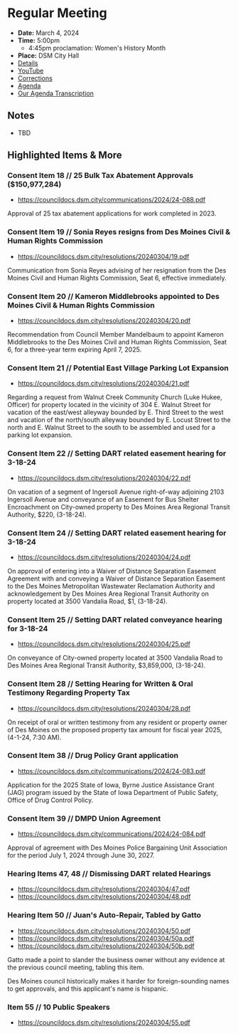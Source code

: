 # Regular Meeting

- **Date:** March 4, 2024
- **Time:** 5:00pm
    - 4:45pm proclamation: Women's History Month
- **Place:** DSM City Hall
- [Details](https://www.dsm.city/citycouncil_detail_T60_R2784.php)
- [YouTube](https://youtube.com/live/2cUqdLWq4Hk)
- [Corrections](https://councildocs.dsm.city/corrections/20240304%20CAP.pdf)
- [Agenda](https://councildocs.dsm.city/agendas/ag20240304.pdf)
- [Our Agenda Transcription](#/view/agenda~2024~transcription~03-04_RM)

## Notes

- TBD

## Highlighted Items & More

### Consent Item 18 // 25 Bulk Tax Abatement Approvals ($150,977,284)

- https://councildocs.dsm.city/communications/2024/24-088.pdf

Approval of 25 tax abatement applications for work completed in 2023.

### Consent Item 19 // Sonia Reyes resigns from Des Moines Civil & Human Rights Commission

- https://councildocs.dsm.city/resolutions/20240304/19.pdf

Communication from Sonia Reyes advising of her resignation from the Des Moines Civil and Human Rights Commission, Seat 6, effective immediately. 

### Consent Item 20 // Kameron Middlebrooks appointed to Des Moines Civil & Human Rights Commission

- https://councildocs.dsm.city/resolutions/20240304/20.pdf

Recommendation from Council Member Mandelbaum to appoint Kameron Middlebrooks to the Des Moines Civil and Human Rights Commission, Seat 6, for a three-year term expiring April 7, 2025. 

### Consent Item 21 // Potential East Village Parking Lot Expansion

- https://councildocs.dsm.city/resolutions/20240304/21.pdf

Regarding a request from Walnut Creek Community Church (Luke Hukee, Officer) for property located in the vicinity of 304 E. Walnut Street for vacation of the east/west alleyway bounded by E. Third Street to the west and vacation of the north/south alleyway bounded by E. Locust Street to the north and E. Walnut Street to the south to be assembled and used for a parking lot expansion. 

### Consent Item 22 // Setting DART related easement hearing for 3-18-24

- https://councildocs.dsm.city/resolutions/20240304/22.pdf

On vacation of a segment of Ingersoll Avenue right-of-way adjoining 2103 Ingersoll Avenue and conveyance of an Easement for Bus Shelter Encroachment on City-owned property to Des Moines Area Regional Transit Authority, $220, (3-18-24).

### Consent Item 24 // Setting DART related easement hearing for 3-18-24

- https://councildocs.dsm.city/resolutions/20240304/24.pdf

On approval of entering into a Waiver of Distance Separation Easement Agreement with and conveying a Waiver of Distance Separation Easement to the Des Moines Metropolitan Wastewater Reclamation Authority and acknowledgement by Des Moines Area Regional Transit Authority on property located at 3500 Vandalia Road, $1, (3-18-24). 

### Consent Item 25 // Setting DART related conveyance hearing for 3-18-24

- https://councildocs.dsm.city/resolutions/20240304/25.pdf

On conveyance of City-owned property located at 3500 Vandalia Road to Des Moines Area Regional Transit Authority, $3,859,000, (3-18-24). 

### Consent Item 28 // Setting Hearing for Written & Oral Testimony Regarding Property Tax

- https://councildocs.dsm.city/resolutions/20240304/28.pdf

On receipt of oral or written testimony from any resident or property owner of Des Moines on the proposed property tax amount for fiscal year 2025, (4-1-24, 7:30 AM). 

### Consent Item 38 // Drug Policy Grant application

- https://councildocs.dsm.city/communications/2024/24-083.pdf

Application for the 2025 State of Iowa, Byrne Justice Assistance Grant (JAG) program issued by the State of Iowa Department of Public Safety, Office of Drug Control Policy. 

### Consent Item 39 // DMPD Union Agreement

- https://councildocs.dsm.city/communications/2024/24-084.pdf

Approval of agreement with Des Moines Police Bargaining Unit Association for the period July 1, 2024 through June 30, 2027. 

### Hearing Items 47, 48 // Dismissing DART related Hearings

- https://councildocs.dsm.city/resolutions/20240304/47.pdf
- https://councildocs.dsm.city/resolutions/20240304/48.pdf

### Hearing Item 50 // Juan's Auto-Repair, Tabled by Gatto

- https://councildocs.dsm.city/resolutions/20240304/50.pdf
- https://councildocs.dsm.city/resolutions/20240304/50a.pdf
- https://councildocs.dsm.city/resolutions/20240304/50b.pdf

Gatto made a point to slander the business owner without any evidence at the previous council meeting, tabling this item.

Des Moines council historically makes it harder for foreign-sounding names to get approvals, and this applicant's name is hispanic.

### Item 55 // 10 Public Speakers

- https://councildocs.dsm.city/resolutions/20240304/55.pdf
